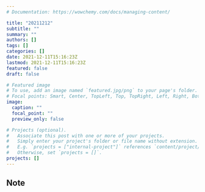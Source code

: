 ```yaml
---
# Documentation: https://wowchemy.com/docs/managing-content/

title: "20211212"
subtitle: ""
summary: ""
authors: []
tags: []
categories: []
date: 2021-12-11T15:16:23Z
lastmod: 2021-12-11T15:16:23Z
featured: false
draft: false

# Featured image
# To use, add an image named `featured.jpg/png` to your page's folder.
# Focal points: Smart, Center, TopLeft, Top, TopRight, Left, Right, BottomLeft, Bottom, BottomRight.
image:
  caption: ""
  focal_point: ""
  preview_only: false

# Projects (optional).
#   Associate this post with one or more of your projects.
#   Simply enter your project's folder or file name without extension.
#   E.g. `projects = ["internal-project"]` references `content/project/deep-learning/index.md`.
#   Otherwise, set `projects = []`.
projects: []
---
```


## Note

